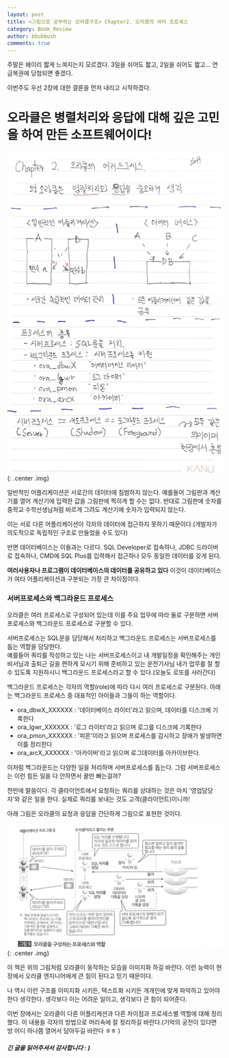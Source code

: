 ```yaml
---
layout: post
title: <그림으로 공부하는 오라클구조> Chapter2. 오라클의 여러 프로세스
category: Book_Review
author: bbubbush
comments: true
---
```


주말은 왜이리 짧게 느껴지는지 모르겠다. 3일을 쉬어도 짧고, 2일을 쉬어도 짧고... 연금복권에 당첨되면 좋겠다.

이번주도 우선 2장에 대한 결론을 먼저 내리고 시작하겠다.

# 오라클은 병렬처리와 응답에 대해 깊은 고민을 하여 만든 소프트웨어이다!

![필기내용](/assets/img/book_review/01_oracle_architecture/2019-03-03_oracle_01.jpg){: .center .img}

일반적인 어플리케이션은 서로간의 데이터에 침범하지 않는다. 예를들어 그림판과 계산기를 열어 계산기에 입력한 값을 그림판에 찍히게 할 수는 없다. 반대로 그림판에 숫자를 중학교 수학선생님처럼 바르게 그려도 계산기에 숫자가 입력되지 않는다.  

이는 서로 다른 어플리케이션이 각자의 데이터에 접근하지 못하기 때문이다.(개발자가 의도적으로 독립적인 구조로 만들었을 수도 있다)

반면 데이터베이스는 이들과는 다르다. SQL Developer로 접속하나, JDBC 드라이버로 접속하나, CMD에 SQL Plus를 입력해서 접근하나 모두 동일한 데이터를 갖게 된다.  

**여러사용자나 프로그램이 데이터베이스의 데이터를 공유하고 있다** 이것이 데이터베이스가 여타 어플리케이션과 구분되는 가장 큰 차이점이다. 

### 서버프로세스와 백그라운드 프로세스
오라클은 여러 프로세스로 구성되어 있는데 이를 주요 업무에 따라 둘로 구분하면 서버프로세스와 백그라운드 프로세스로 구분할 수 있다.  

서버프로세스는 SQL문을 담당해서 처리하고 백그라운드 프로세스는 서버프로세스를 돕는 역할을 담당한다.  
예를들어 쿼리를 작성하고 있는 나는 서버프로세스이고 내 개발일정을 확인해주는 개인비서님과 출퇴근 길을 편하게 모시기 위해 준비하고 있는 운전기사님 내가 업무를 잘 할 수 있도록 지원하시니 백그라운드 프로세스라고 할 수 있다.(오늘도 로또를 사러간다)  

백그라운드 프로세스는 각자의 역할(role)에 따라 다시 여러 프로세스로 구분된다. 아래는 백그라운드 프로세스 중 대표적인 아이들과 그들이 하는 역할이다.

- ora_dbwX_XXXXXX : '데이터베이스 라이터'라고 읽으며, 데이터를 디스크에 기록한다
- ora_lgwr_XXXXXX : '로그 라이터'라고 읽으며 로그를 디스크에 기록한다
- ora_pmon_XXXXXX : '피몬'이라고 읽으며 프로세스를 감시하고 장애가 발생하면 이를 정리한다
- ora_arcX_XXXXXX : '아카이버'라고 읽으며 로그데이터를 아카이브한다.

이처럼 백그라운드는 다양한 일을 처리하며 서버프로세스를 돕는다. 그럼 서버프로세스는 이런 힘든 일을 다 안하면서 꿀만 빠는걸까?

천만에 말씀이다. 각 클라이언트에서 요청하는 쿼리를 상대하는 것은 마치 '영업담당자'와 같은 일을 한다. 실제로 쿼리를 보내는 것도 고객(클라이언트)이니까!

아래 그림은 오라클의 요청과 응답을 간단하게 그림으로 표현한 것이다.

![오라클의 간략구조](/assets/img/book_review/01_oracle_architecture/2019-03-03_oracle_02.jpg){: .center .img}

이 책은 위의 그림처럼 오라클이 동작하는 모습을 이미지화 하길 바란다. 이런 능력이 현장에서 오라클 엔지니어에게 큰 힘이 된다고 믿기 때문이다.  

나 역시 이런 구조를 이미지화 시키든, 텍스트화 시키든 개개인에 맞게 파악하고 있어야 한다 생각한다. 생각보다 이는 어려운 일이고, 생각보다 큰 힘이 되어준다.

이번 장에서는 오라클이 다른 어플리케션과 다른 차이점과 프로세스별 역할에 대해 정리했다. 이 내용을 각자의 방법으로 머리속에 잘 정리하길 바란다.(기억의 궁전이 있다면 방 어디 하나쯤 열어서 담아두길 바란다 ㅎㅎ )

##### 긴 글을 읽어주셔서 감사합니다 : )